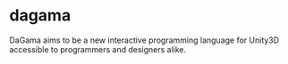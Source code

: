 # dagama
DaGama aims to be a new interactive programming language for Unity3D accessible to programmers and designers alike.
